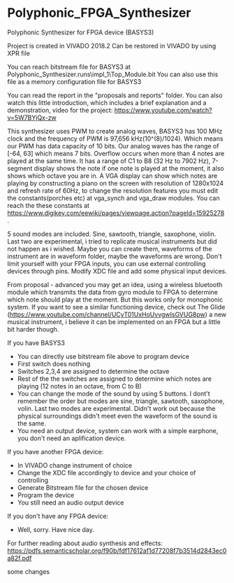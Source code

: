 # Polyphonic_FPGA_Synthesizer
Polyphonic Synthesizer for FPGA device (BASYS3)

Project is created in VIVADO 2018.2
Can be restored in VIVADO by using XPR file

You can reach bitstream file for BASYS3 at Polyphonic_Synthesizer.runs\impl_1\Top_Module.bit
You can also use this file as a memory configuration file for BASYS3

You can read the report in the "proposals and reports" folder. You can also watch this little introduction, which includes a brief explanation and a demonstration, video for the project: https://www.youtube.com/watch?v=5W7BYjQx-zw

This synthesizer uses PWM to create analog waves, BASYS3 has 100 MHz clock and the frequency of PWM is 97,656 kHz(10^(8)/1024). Which means our PWM has data capacity of 10 bits. Our analog waves has the range of [-64, 63] which means 7 bits. Overflow occurs when more than 4 notes are played at the same time. It has a range of C1 to B8 (32 Hz to 7902 Hz), 7-segment display shows the note if one note is played at the moment, it also shows which octave you are in. A VGA display can show which notes are playing by constructing a piano on the screen with resolution of 1280x1024 and refresh rate of 60Hz, to change the resolution features you must edit the constants(porches etc) at vga_synch and vga_draw modules. You can reach the these constants at https://www.digikey.com/eewiki/pages/viewpage.action?pageId=15925278 . 

5 sound modes are included. Sine, sawtooth, triangle, saxophone,  violin. Last two are experimental, i tried to replicate musical instruments but did not happen as i wished. Maybe you can create them, waveforms of the instrument are in waveform folder, maybe the waveforms are wrong. Don't limit yourself with your FPGA inputs, you can use external controlling devices through pins. Modify XDC file and add some physical input devices.

From proposal - advanced you may get an idea, using a wireless bluetooth module which transmits the data from gyro module to FPGA to determine which note should play at the moment. But this works only for monophonic system. If you want to see a similar functioning device, check out The Glide (https://www.youtube.com/channel/UCyT01UxHoUvvgwIsGVUG8pw) a new musical instrument, i believe it can be implemented on an FPGA but a little bit harder though.

If you have BASYS3
  - You can directly use bitstream file above to program device
  - First switch does nothing
  - Switches 2,3,4 are assigned to determine the octave
  - Rest of the the switches are assigned to determine which notes are playing (12 notes in an octave, from C to B)
  - You can change the mode of the sound by using 5 buttons. I dont't remember the order but modes are sine, triangle, sawtooth, saxophone, volin. Last two modes are experimental. Didn't work out because the physical surroundings didn't meet even the waveform of the sound is the same.
  - You need an output device, system can work with a simple earphone, you don't need an aplification device.
  
If you have another FPGA device:
  - In VIVADO change instrument of choice
  - Change the XDC file accordingly to device and your choice of controlling
  - Generate Bitstream file for the chosen device
  - Program the device
  - You still need an audio output device
  
If you don't have any FPGA device:
  - Well, sorry. Have nice day.
  
For further reading about audio synthesis and effects: https://pdfs.semanticscholar.org/f90b/fdf17612af1d77208f7b3514d2843ec0a82f.pdf


some changes
